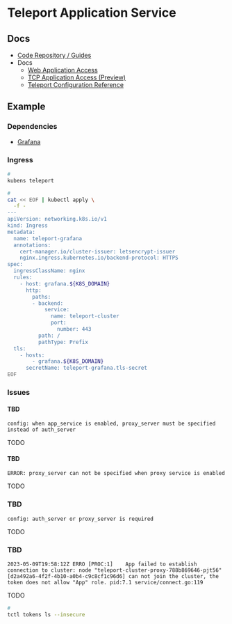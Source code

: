 # Teleport Application Service

<!--
https://github.com/jefferyb/k8s-teleport/blob/main/README.md
-->

## Docs

- [Code Repository / Guides](https://github.com/gravitational/teleport/tree/master/docs/pages/application-access/guides)
- Docs
  - [Web Application Access](https://goteleport.com/docs/application-access/guides/connecting-apps/)
  - [TCP Application Access (Preview)](https://goteleport.com/docs/application-access/guides/tcp/)
  - [Teleport Configuration Reference](https://goteleport.com/docs/reference/config/)

## Example

### Dependencies

- [Grafana](/grafana/README.md#helm)

### Ingress

```sh
#
kubens teleport

#
cat << EOF | kubectl apply \
  -f -
---
apiVersion: networking.k8s.io/v1
kind: Ingress
metadata:
  name: teleport-grafana
  annotations:
    cert-manager.io/cluster-issuer: letsencrypt-issuer
    nginx.ingress.kubernetes.io/backend-protocol: HTTPS
spec:
  ingressClassName: nginx
  rules:
    - host: grafana.${K8S_DOMAIN}
      http:
        paths:
        - backend:
            service:
              name: teleport-cluster
              port:
                number: 443
          path: /
          pathType: Prefix
  tls:
    - hosts:
        - grafana.${K8S_DOMAIN}
      secretName: teleport-grafana.tls-secret
EOF
```

### Issues

#### TBD

```log
config: when app_service is enabled, proxy_server must be specified instead of auth_server
```

TODO

#### TBD

```log
ERROR: proxy_server can not be specified when proxy service is enabled
```

TODO

### TBD

```log
config: auth_server or proxy_server is required
```

TODO

### TBD

```log
2023-05-09T19:58:12Z ERRO [PROC:1]    App failed to establish connection to cluster: node "teleport-cluster-proxy-788b869646-pjt56" [d2a492a6-4f2f-4b10-a0b4-c9c8cf1c96d6] can not join the cluster, the token does not allow "App" role. pid:7.1 service/connect.go:119
```

TODO

```sh
#
tctl tokens ls --insecure
```
